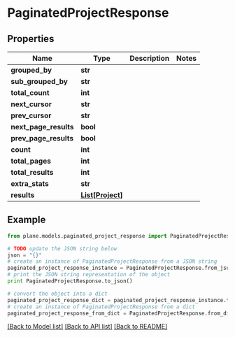 # PaginatedProjectResponse


## Properties
Name | Type | Description | Notes
------------ | ------------- | ------------- | -------------
**grouped_by** | **str** |  | 
**sub_grouped_by** | **str** |  | 
**total_count** | **int** |  | 
**next_cursor** | **str** |  | 
**prev_cursor** | **str** |  | 
**next_page_results** | **bool** |  | 
**prev_page_results** | **bool** |  | 
**count** | **int** |  | 
**total_pages** | **int** |  | 
**total_results** | **int** |  | 
**extra_stats** | **str** |  | 
**results** | [**List[Project]**](Project.md) |  | 

## Example

```python
from plane.models.paginated_project_response import PaginatedProjectResponse

# TODO update the JSON string below
json = "{}"
# create an instance of PaginatedProjectResponse from a JSON string
paginated_project_response_instance = PaginatedProjectResponse.from_json(json)
# print the JSON string representation of the object
print PaginatedProjectResponse.to_json()

# convert the object into a dict
paginated_project_response_dict = paginated_project_response_instance.to_dict()
# create an instance of PaginatedProjectResponse from a dict
paginated_project_response_from_dict = PaginatedProjectResponse.from_dict(paginated_project_response_dict)
```
[[Back to Model list]](../README.md#documentation-for-models) [[Back to API list]](../README.md#documentation-for-api-endpoints) [[Back to README]](../README.md)



